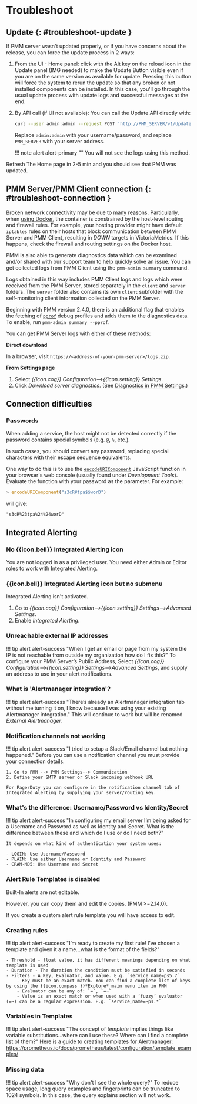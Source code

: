 # Troubleshoot

## Update {: #troubleshoot-update }

If PMM server wasn't updated properly, or if you have concerns about the release, you can force the update process in 2 ways:

1. From the UI  -  Home panel: click with the Alt key on the reload icon in the Update panel (IMG needed) to make the Update Button visible even if you are on the same version as available for update. Pressing this button will force the system to rerun the update so that any broken or not installed components can be installed. In this case, you'll go through the usual update process with update logs and successful messages at the end.

2. By  API  call (if UI not available): You can call the Update API directly with:

    ```sh
    curl --user admin:admin --request POST 'http://PMM_SERVER/v1/Updates/Start'
    ```

    Replace `admin:admin` with your username/password, and replace `PMM_SERVER` with your server address.

    !!! note alert alert-primary ""
        You will not see the logs using this method.

Refresh The Home page in 2-5 min and you should see that PMM was updated.

## PMM Server/PMM Client connection {: #troubleshoot-connection }

Broken network connectivity may be due to many reasons.  Particularly, when [using Docker](../setting-up/server/docker.md), the container is constrained by the host-level routing and firewall rules. For example, your hosting provider might have default `iptables` rules on their hosts that block communication between PMM Server and PMM Client, resulting in *DOWN* targets in VictoriaMetrics. If this happens, check the firewall and routing settings on the Docker host.

PMM is also able to generate diagnostics data which can be examined and/or shared with our support team to help quickly solve an issue. You can get collected logs from PMM Client using the `pmm-admin summary` command.

Logs obtained in this way includes PMM Client logs and logs which were received from the PMM Server, stored separately in the `client` and `server` folders. The `server` folder also contains its own `client` subfolder with the self-monitoring client information collected on the PMM Server.

Beginning with PMM version 2.4.0, there is an additional flag that enables the fetching of [`pprof`](https://github.com/google/pprof) debug profiles and adds them to the diagnostics data. To enable, run `pmm-admin summary --pprof`.

You can get PMM Server logs with either of these methods:

**Direct download**

In a browser, visit `https://<address-of-your-pmm-server>/logs.zip`.

**From Settings page**

1. Select *{{icon.cog}} Configuration-->{{icon.setting}} Settings*.
2. Click *Download server diagnostics*. (See [Diagnostics in PMM Settings](configure.md#diagnostics).)


## Connection difficulties

### Passwords

When adding a service, the host might not be detected correctly if the password contains special symbols (e.g. `@`, `%`, etc.).

In such cases, you should convert any password, replacing special characters with their escape sequence equivalents.

One way to do this is to use the [`encodeURIComponent`][ENCODE_URI] JavaScript function in your browser's web console (usually found under *Development Tools*). Evaluate the function with your password as the parameter. For example:

```js
> encodeURIComponent("s3cR#tpa$$worD")
```

will give:

```
"s3cR%23tpa%24%24worD"
```


## Integrated Alerting

### No {{icon.bell}} Integrated Alerting icon

You are not logged in as a privileged user. You need either Admin or Editor roles to work with Integrated Alerting.

### {{icon.bell}} Integrated Alerting icon but no submenu

Integrated Alerting isn't activated.

1. Go to *{{icon.cog}} Configuration-->{{icon.setting}} Settings-->Advanced Settings*.
2. Enable *Integrated Alerting*.

### Unreachable external IP addresses

!!! tip alert alert-success "When I get an email or page from my system the IP is not reachable from outside my organization how do I fix this?"
    To configure your PMM Server’s Public Address, Select *{{icon.cog}} Configuration-->{{icon.setting}} Settings-->Advanced Settings*, and supply an address to use in your alert notifications.

### What is 'Alertmanager integration'?

!!! tip alert alert-success "There’s already an Alertmanager integration tab without me turning it on, I know because I was using your existing Alertmanager integration."
    This will continue to work but will be renamed *External Alertmanager*.

### Notification channels not working

!!! tip alert alert-success "I tried to setup a Slack/Email channel but nothing happened."
    Before you can use a notification channel you must provide your connection details.

    1. Go to PMM --> PMM Settings--> Communication
    2. Define your SMTP server or Slack incoming webhook URL

    For PagerDuty you can configure in the notification channel tab of Integrated Alerting by supplying your server/routing key.

### What's the difference: Username/Password vs Identity/Secret

!!! tip alert alert-success "In configuring my email server I’m being asked for a Username and Password as well as Identity and Secret. What is the difference between these and which do I use or do I need both?"

    It depends on what kind of authentication your system uses:

    - LOGIN: Use Username/Password
    - PLAIN: Use either Username or Identity and Password
    - CRAM-MD5: Use Username and Secret

### Alert Rule Templates is disabled

Built-In alerts are not editable.

However, you can copy them and edit the copies. (PMM >=2.14.0).

If you create a custom alert rule template you will have access to edit.

### Creating rules

!!! tip alert alert-success "I’m ready to create my first rule!  I’ve chosen a template and given it a name...what is the format of the fields?"

    - Threshold - float value, it has different meanings depending on what template is used
    - Duration - The duration the condition must be satisfied in seconds
    - Filters - A Key, Evaluator, and Value. E.g. `service_name=ps5.7`
        - Key must be an exact match. You can find a complete list of keys by using the {{icon.compass }}*Explore* main menu item in PMM
        - Evaluator can be any of: `=`, `=~`
        - Value is an exact match or when used with a ‘fuzzy’ evaluator (=~) can be a regular expression. E.g. `service_name=~ps.*`

### Variables in Templates

!!! tip alert alert-success "The concept of *template* implies things like variable substitutions...where can I use these? Where can I find a complete list of them?"
    Here is a guide to creating templates for Alertmanager: <https://prometheus.io/docs/prometheus/latest/configuration/template_examples/>

### Missing data

!!! tip alert alert-success "Why don't I see the whole query?"
    To reduce space usage, long query examples and fingerprints can be truncated to 1024 symbols. In this case, the query explains section will not work.


[ENCODE_URI]: https://developer.mozilla.org/en-US/docs/Web/JavaScript/Reference/Global_Objects/encodeURIComponent
